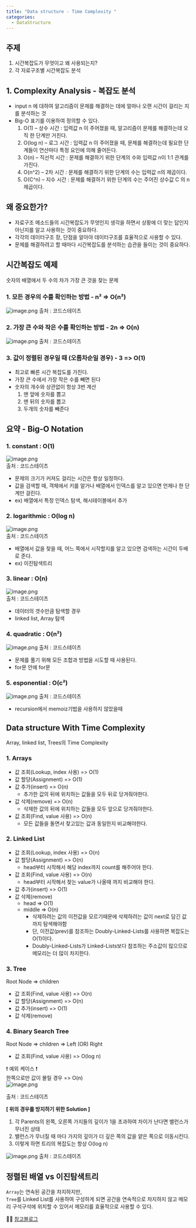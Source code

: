 ```yaml
---
title: "Data structure - Time Complexity "
categories:
  - DataStructure
---
```


## 주제	
1. 시간복잡도가 무엇이고 왜 사용되는지?
2. 각 자료구조별 시간복잡도 분석

## 1. Complexity Analysis - 복잡도 분석

- input n 에 대하여 알고리즘이 문제를 해결하는 데에 얼마나 오랜 시간이 걸리는 지를 분석하는 것
- Big-O 표기를 이용하여 정의할 수 있다.
    1. O(1) – 상수 시간 : 입력값 n 이 주어졌을 때, 알고리즘이 문제를 해결하는데 오직 한 단계만 거친다.
    2. O(log n) – 로그 시간 : 입력값 n 이 주어졌을 때, 문제를 해결하는데 필요한 단계들이 연산마다 특정 요인에 의해 줄어든다.
    3. O(n) – 직선적 시간 : 문제를 해결하기 위한 단계의 수와 입력값 n이 1:1 관계를 가진다.
    4. O(n^2) – 2차 시간 : 문제를 해결하기 위한 단계의 수는 입력값 n의 제곱이다.
    5. O(C^n) – 지수 시간 : 문제를 해결하기 위한 단계의 수는 주어진 상수값 C 의 n 제곱이다.

## 왜 중요한가?
- 자료구조 메소드들의 시간복잡도가 무엇인지 생각을 하면서 상황에 더 맞는 답인지 아닌지를 알고 사용하는 것이 중요하다.
- 각각의 데이터구조 장, 단점을 알아야 데이터구조를 효율적으로 사용할 수 있다.
- 문제를 해결하려고 할 때마다 시간복잡도를 분석하는 습관을 들이는 것이 중요하다.

## 시간복잡도 예제

숫자의 배열에서 두 수의 차가 가장 큰 것을 찾는 문제
### 1. 모든 경우의 수를 확인하는 방법 - n² => O(n²)
![image.png](https://images.velog.io/post-images/yhe228/3a060e10-1fd2-11ea-b5aa-f7315714169a/image.png)
출처 : 코드스테이츠

### 2. 가장 큰 수와 작은 수를 확인하는 방법 - 2n => O(n)

![image.png](https://images.velog.io/post-images/yhe228/c44b16b0-1fd2-11ea-b240-73bff097bbe8/image.png)
출처 : 코드스테이츠

### 3. 값이 정렬된 경우일 때 (오름차순일 경우) - 3 => O(1)
- 최고로 빠른 시간 복잡도를 가진다.
- 가장 큰 수에서 가장 작은 수를 빼면 된다
- 숫자의 개수와 상관없이 항상 3번 계산
	1. 맨 앞에 숫자를 뽑고
    2. 맨 뒤의 숫자를 뽑고
    3. 두개의 숫자를 빼준다

## 요약 - Big-O Notation
### 1. constant : O(1)
![image.png](https://images.velog.io/post-images/yhe228/458e49d0-1f02-11ea-bb32-855d58f2234e/image.png)  
출처 : 코드스테이츠

- 문제의 크기가 커져도 걸리는 시간은 항상 일정하다.
- 값을 검색할 때, 객체에서 키를 알거나 배열에서 인덱스를 알고 있으면 언제나 한 단계만 걸린다.
- ex) 배열에서 특정 인덱스 탐색, 해시테이블에서 추가

### 2. logarithmic : O(log n) 
![image.png](https://images.velog.io/post-images/yhe228/60a80080-1f02-11ea-b3f4-e73280e2e0cc/image.png)  
출처 : 코드스테이츠

- 배열에서 값을 찾을 때, 어느 쪽에서 시작할지를 알고 있으면 검색하는 시간이 두배로 준다.
- ex) 이진탐색트리 
   
### 3. linear : O(n)
![image.png](https://images.velog.io/post-images/yhe228/81530a00-1f02-11ea-bb32-855d58f2234e/image.png)  
출처 : 코드스테이츠

- 데이터의 갯수만큼 탐색할 경우
- linked list, Array 탐색

### 4. quadratic : O(n²)
![image.png](https://images.velog.io/post-images/yhe228/9402d270-1f02-11ea-bb32-855d58f2234e/image.png)
출처 : 코드스테이츠  

- 문제를 풀기 위해 모든 조합과 방법을 시도할 때 사용된다.
- for문 안에 for문
    
### 5. esponential : O(c²)
![image.png](https://images.velog.io/post-images/yhe228/b70e6130-1f02-11ea-9142-41013861be0a/image.png)
출처 : 코드스테이츠

- recursion에서 memoiz기법을 사용하지 않았을때



## Data structure With Time Complexity
Array, linked list, Trees의 Time Complexity

### 1. Arrays
- 값 조회(Lookup, index 사용) => O(1)
- 값 할당(Assignment) => O(1)
- 값 추가(insert) => O(n)
    - 추가한 값의 뒤에 위치하는 값들을 모두 뒤로 당겨줘야한다.
- 값 삭제(remove) => O(n)
    - 삭제한 값의 뒤에 위치하는 값들을 모두 앞으로 당겨줘야한다.
- 값 조회(Find, value 사용) => O(n)
    - 모든 값들을 돌면서 찾고있는 값과 동일한지 비교해야한다.
     
### 2. Linked List	
- 값 조회(Lookup, index 사용) => O(n)
- 값 할당(Assignment) => O(n)
    - head부터 시작해서 해당 index까지 count를 해주어야 한다.
- 값 조회(Find, value 사용) => O(n)
    - head부터 시작해서 찾는 value가 나올때 까지 비교해야 한다.
- 값 추가(insert) => O(1)
- 값 삭제(remove)
    - head => O(1)
    - middle => O(n)
        - 삭제하려는 값의 이전값을 모르기때문에 삭제하려는 값이 next로 담긴 값까지 탐색해야함
        - 단, 이전값(prev)를 참조하는 Doubly-Linked-Lists를 사용하면 복잡도는 O(1)이다.
        - Doubly-Linked-Lists가 Linked-Lists보다 참조하는 주소값이 많으므로 메모리는 더 많이 차지한다. 
        
### 3. Tree
Root Node => children
- 값 조회(Find, value 사용) => O(n)
- 값 할당(Assignment) => O(n)
- 값 추가(insert) => O(1)
- 값 삭제(remove)   

### 4. Binary Search Tree
Root Node => children => Left (OR) Right
- 값 조회(Find, value 사용) => O(log n)

❗ 예외 케이스 ❗  
한쪽으로만 값이 몰릴 경우 => O(n)  
![image.png](https://images.velog.io/post-images/yhe228/7cb56720-1fe0-11ea-8629-d51f99813324/image.png)

출처 : 코드스테이츠  

__[ 위의 경우를 방지하기 위한 Solution ]__  
1. 각 Parents의 왼쪽, 오른쪽 가지들의 깊이가 1을 초과하여 차이가 난다면 밸런스가 무너진 상태
2. 밸런스가 무너질 때 마다 가지의 깊이가 더 깊은 쪽의 값을 얕은 쪽으로 이동시킨다.
3. 이렇게 하면 트리의 복잡도는 항상 O(log n)

![image.png](https://images.velog.io/post-images/yhe228/c817f4d0-1fe0-11ea-8629-d51f99813324/image.png) 
출처 : 코드스테이츠



## 정렬된 배열 vs 이진탐색트리
`Array`는 연속된 공간을 차지하지만,  
`Tree`를 Linked List를 사용하여 구성하게 되면 공간을 연속적으로 차지하지 않고 메모리 구석구석에 위치할 수 있어서 메모리를 효율적으로 사용할 수 있다.

💁‍♀️ [참고블로그](https://joshuajangblog.wordpress.com/2016/09/21/time_complexity_big_o_in_easy_explanation/)






















